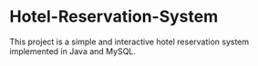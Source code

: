 # Hotel-Reservation-System
This project is a simple and interactive hotel reservation system implemented in Java and MySQL.
